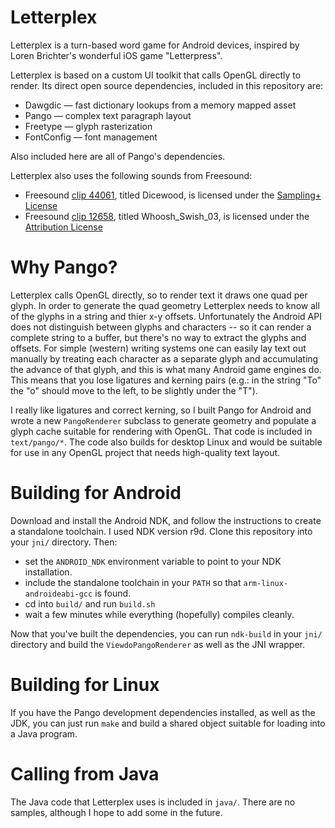Letterplex
==========

Letterplex is a turn-based word game for Android devices, inspired by Loren Brichter's wonderful iOS game "Letterpress".

Letterplex is based on a custom UI toolkit that calls OpenGL directly to render. Its direct open source dependencies, included in this repository are:

*   Dawgdic &mdash; fast dictionary lookups from a memory mapped asset
*   Pango &mdash; complex text paragraph layout
*   Freetype &mdash; glyph rasterization
*   FontConfig &mdash; font management

Also included here are all of Pango's dependencies.

Letterplex also uses the following sounds from Freesound:
*   Freesound <a href="https://www.freesound.org/people/Feegle/sounds/44061/">clip 44061</a>, titled Dicewood, is licensed under the <a href="http://creativecommons.org/licenses/sampling+/1.0/">Sampling+ License</a>
*   Freesound <a href="https://www.freesound.org/people/mich3d/sounds/12658/">clip 12658</a>, titled Whoosh_Swish_03, is licensed under the <a href="http://creativecommons.org/licenses/by/3.0/">Attribution License</a>

Why Pango?
==========

Letterplex calls OpenGL directly, so to render text it draws one quad per glyph. In order to generate the quad geometry Letterplex needs to know all of the glyphs in a string and thier x-y offsets. Unfortunately the Android API does not distinguish between glyphs and characters -- so it can render a complete string to a buffer, but there's no way to extract the glyphs and offsets. For simple (western) writing systems one can easily lay text out manually by treating each character as a separate glyph and accumulating the advance of that glyph, and this is what many Android game engines do. This means that you lose ligatures and kerning pairs (e.g.: in the string "To" the "o" should move to the left, to be slightly under the "T").

I really like ligatures and correct kerning, so I built Pango for Android and wrote a new `PangoRenderer` subclass to generate geometry and populate a glyph cache suitable for rendering with OpenGL. That code is included in `text/pango/*`. The code also builds for desktop Linux and would be suitable for use in any OpenGL project that needs high-quality text layout.

Building for Android
====================

Download and install the Android NDK, and follow the instructions to create a standalone toolchain. I used NDK version r9d. Clone this repository into your `jni/` directory. Then:

*   set the `ANDROID_NDK` environment variable to point to your NDK installation.
*   include the standalone toolchain in your `PATH` so that `arm-linux-androideabi-gcc` is found.
*   cd into `build/` and run `build.sh`
*   wait a few minutes while everything (hopefully) compiles cleanly.

Now that you've built the dependencies, you can run `ndk-build` in your `jni/` directory and build the `ViewdoPangoRenderer` as well as the JNI wrapper.

Building for Linux
==================

If you have the Pango development dependencies installed, as well as the JDK, you can just run `make` and build a shared object suitable for loading into a Java program.

Calling from Java
=================

The Java code that Letterplex uses is included in `java/`. There are no samples, although I hope to add some in the future.
